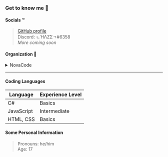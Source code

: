 ### Get to know me :thinking:

#### Socials :tm:
> [GitHub profile](https://github.com/iLoveBread-Projecys "iLoveBread GitHub profile")<br>
> Discord: ㄴΉΛZΣㄱ#6358<br>
> *More coming soon*

#### Organization :office:
<details><summary>NovaCode</summary>

> [Page](https://github.com/NovaCode-Projects "NovaCode GitHub")<br>
> [Organization Members](https://github.com/orgs/NovaCode-Projects/people "NovaCode Members")

</details>

***

#### Coding Languages
| Language | Experience Level |
| -------- | ---------------- |
| C#       | Basics           |
| JavaScript | Intermediate   |
| HTML, CSS | Basics          |

#### Some Personal Information
> Pronouns: he/him<br>
> Age: 17
